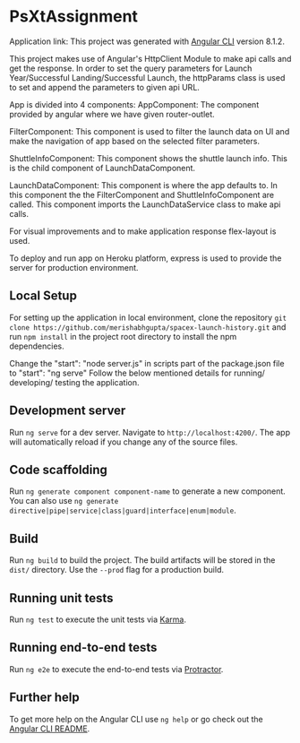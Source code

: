 # PsXtAssignment
Application link: 
This project was generated with [Angular CLI](https://github.com/angular/angular-cli) version 8.1.2.

This project makes use of Angular's HttpClient Module to make api calls and get the response. In order to set the query parameters for Launch Year/Successful Landing/Successful Launch, the httpParams class is used to set and append the parameters to given api URL.

App is divided into 4 components:
AppComponent: The component provided by angular where we have given router-outlet.

FilterComponent: This component is used to filter the launch data on UI and make the navigation of app based on the selected filter parameters.

ShuttleInfoComponent: This component shows the shuttle launch info. This is the child component of LaunchDataComponent.

LaunchDataComponent: This component is where the app defaults to. In this component the the FilterComponent and ShuttleInfoComponent are called. This component imports the LaunchDataService class to make api calls.

For visual improvements and to make application response flex-layout is used.

To deploy and run app on Heroku platform, express is used to provide the server for production environment.

## Local Setup
For setting up the application in local environment, clone the repository `git clone https://github.com/merishabhgupta/spacex-launch-history.git` and run `npm install` in the project root directory to install the npm dependencies.

Change the "start": "node server.js" in scripts part of the package.json file to "start": "ng serve"
Follow the below mentioned details for running/ developing/ testing the application.

## Development server

Run `ng serve` for a dev server. Navigate to `http://localhost:4200/`. The app will automatically reload if you change any of the source files.

## Code scaffolding

Run `ng generate component component-name` to generate a new component. You can also use `ng generate directive|pipe|service|class|guard|interface|enum|module`.

## Build

Run `ng build` to build the project. The build artifacts will be stored in the `dist/` directory. Use the `--prod` flag for a production build.

## Running unit tests

Run `ng test` to execute the unit tests via [Karma](https://karma-runner.github.io).

## Running end-to-end tests

Run `ng e2e` to execute the end-to-end tests via [Protractor](http://www.protractortest.org/).

## Further help

To get more help on the Angular CLI use `ng help` or go check out the [Angular CLI README](https://github.com/angular/angular-cli/blob/master/README.md).
